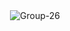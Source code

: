 <div style="text-align: center">
  <img src="https://i.ibb.co/LP1gH4g/Group-26.png" alt="Group-26" border="0">
</div>
